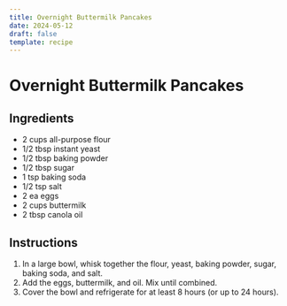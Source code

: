 ```yaml
---
title: Overnight Buttermilk Pancakes
date: 2024-05-12
draft: false
template: recipe
---
```


# Overnight Buttermilk Pancakes

## Ingredients

* 2 cups all-purpose flour
* 1/2 tbsp instant yeast
* 1/2 tbsp baking powder
* 1/2 tbsp sugar
* 1 tsp baking soda
* 1/2 tsp salt
* 2 ea eggs
* 2 cups buttermilk
* 2 tbsp canola oil

## Instructions

1. In a large bowl, whisk together the flour, yeast, baking powder, sugar, baking soda, and salt.
2. Add the eggs, buttermilk, and oil. Mix until combined.
3. Cover the bowl and refrigerate for at least 8 hours (or up to 24 hours).

